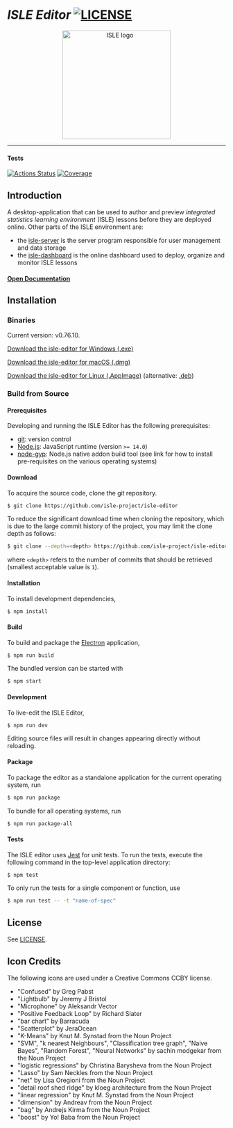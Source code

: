 # *ISLE Editor* [![LICENSE][license-image]][license-url]

<div class="image" align="center">
    <img width="250" height="auto" src="https://raw.githubusercontent.com/isle-project/www/master/images/isle_icon_transparent.png" alt="ISLE logo">
    <br>
</div>

---

#### Tests

[![Actions Status][actions-image]][actions-url]
[![Coverage][codecov-image]][codecov-url]

## Introduction

A desktop-application that can be used to author and preview *integrated statistics learning environment* (ISLE) lessons before they are deployed online. Other parts of the ISLE environment are: 

-   the [isle-server][isle-server] is the server program responsible for user management and data storage
-   the [isle-dashboard][isle-dashboard] is the online dashboard used to deploy, organize and monitor ISLE lessons

#### [Open Documentation][docs]

## Installation

### Binaries

Current version: v0.76.10.

[Download the isle-editor for Windows (.exe)][windows]

[Download the isle-editor for macOS (.dmg)][macOS]

[Download the isle-editor for Linux (.AppImage)][linux-appimage] (alternative: [.deb][linux-deb])

### Build from Source

#### Prerequisites

Developing and running the ISLE Editor has the following prerequisites:

* [git][git]: version control
* [Node.js][node-js]: JavaScript runtime (version `>= 14.0`)
* [node-gyp][node-gyp]: Node.js native addon build tool (see link for how to install pre-requisites on the various operating systems)

#### Download

To acquire the source code, clone the git repository.

``` bash
$ git clone https://github.com/isle-project/isle-editor
```

To reduce the significant download time when cloning the repository, which is due to the large commit history of the project, you may limit the clone depth as follows:

``` bash
$ git clone --depth=<depth> https://github.com/isle-project/isle-editor
```

where `<depth>` refers to the number of commits that should be retrieved (smallest acceptable value is `1`). 

#### Installation

To install development dependencies,

``` bash
$ npm install
```

#### Build

To build and package the [Electron][electron] application,

``` bash
$ npm run build
```

The bundled version can be started with

``` bash
$ npm start
```

#### Development

To live-edit the ISLE Editor,

``` bash
$ npm run dev
```

Editing source files will result in changes appearing directly without reloading.

#### Package

To package the editor as a standalone application for the current operating system, run 

``` bash
$ npm run package
```

To bundle for all operating systems, run

``` bash
$ npm run package-all
```

#### Tests

The ISLE editor uses [Jest][jest] for unit tests. To run the tests, execute the following command in the top-level application directory:

``` bash
$ npm test
```

To only run the tests for a single component or function, use

```bash
$ npm run test -- -t "name-of-spec"
```

## License

See [LICENSE][license-url].

## Icon Credits

The following icons are used under a Creative Commons CCBY license.

- "Confused" by Greg Pabst
- "Lightbulb" by Jeremy J Bristol
- "Microphone" by Aleksandr Vector
- "Positive Feedback Loop" by Richard Slater
- "bar chart" by Barracuda
- "Scatterplot" by JeraOcean
- "K-Means" by Knut M. Synstad from the Noun Project
- "SVM", "k nearest Neighbours", "Classification tree graph", "Naive Bayes", "Random Forest", "Neural Networks" by sachin modgekar from the Noun Project
- "logistic regressions" by Christina Barysheva from the Noun Project
- "Lasso" by Sam Neckles from the Noun Project
- "net" by Lisa Oregioni from the Noun Project
- "detail roof shed ridge" by kloeg architecture from the Noun Project
- "linear regression" by Knut M. Synstad from the Noun Project
- "dimension" by Andreav from the Noun Project
- "bag" by Andrejs Kirma from the Noun Project
- "boost" by Yo! Baba from the Noun Project

[isle-dashboard]: https://github.com/isle-project/isle-dashboard
[isle-server]: https://github.com/isle-project/isle-server

[electron]: http://electron.atom.io/
[git]: http://git-scm.com/
[jest]: https://jestjs.io
[node-js]: https://nodejs.org/en/
[node-gyp]: https://github.com/nodejs/node-gyp#installation

[macOS]: https://github.com/isle-project/isle-editor/releases/download/v0.76.10/isle-editor-0.76.10.dmg
[linux-appimage]: https://github.com/isle-project/isle-editor/releases/download/v0.76.10/isle-editor-0.76.10-x86_64.AppImage
[linux-deb]: https://github.com/isle-project/isle-editor/releases/download/v0.76.10/isle-editor-0.76.10-amd64.deb
[windows]: https://github.com/isle-project/isle-editor/releases/download/v0.76.10/isle-editor-Setup-0.76.10.exe

[license-image]: https://img.shields.io/badge/license-Apache2-blue.svg
[license-url]: https://raw.githubusercontent.com/isle-project/isle-editor/master/LICENSE.md

[actions-image]: https://github.com/isle-project/isle-editor/workflows/Electron/badge.svg
[actions-url]: https://github.com/isle-project/isle-editor/actions

[codecov-image]: https://codecov.io/gh/isle-project/isle-editor/branch/master/graph/badge.svg
[codecov-url]: https://codecov.io/gh/isle-project/isle-editor

[docs]: https://isledocs.com/
